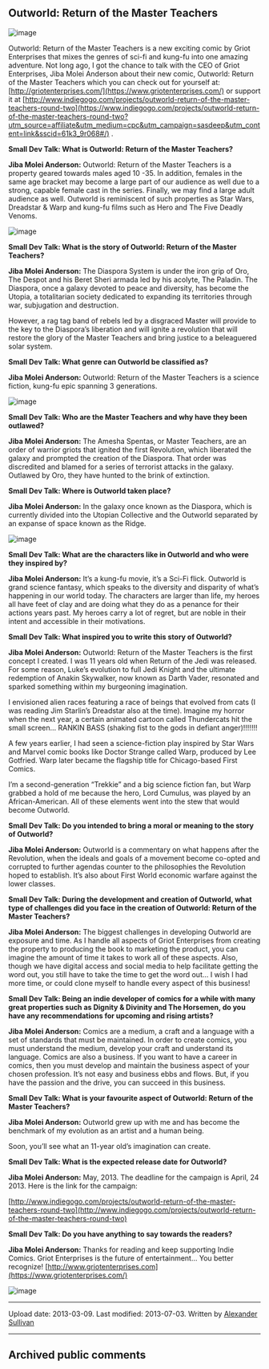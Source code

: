 ## Outworld: Return of the Master Teachers

![image](src\articleArchive\authorAlexanderSullivan\2013-03-09_Outworld\image1.jpg)

Outworld: Return of the Master Teachers is a new exciting comic by Griot Enterprises that mixes the genres of sci-fi and kung-fu into one amazing adventure. Not long ago, I got the chance to talk with the CEO of Griot Enterprises, Jiba Molei Anderson about their new comic, Outworld: Return of the Master Teachers which you can check out for yourself at: [http://griotenterprises.com/](https://www.griotenterprises.com/) or support it at [http://www.indiegogo.com/projects/outworld-return-of-the-master-teachers-round-two](https://www.indiegogo.com/projects/outworld-return-of-the-master-teachers-round-two?utm_source=affiliate&utm_medium=cpc&utm_campaign=sasdeep&utm_content=link&sscid=61k3_9r068#/) .

**Small Dev Talk: What is Outworld: Return of the Master Teachers?**

**Jiba Molei Anderson:** Outworld: Return of the Master Teachers is a property geared towards males aged 10 -35. In addition, females in the same age bracket may become a large part of our audience as well due to a strong, capable female cast in the series. Finally, we may find a large adult audience as well. Outworld is reminiscent of such properties as Star Wars, Dreadstar & Warp and kung-fu films such as Hero and The Five Deadly Venoms.

![image](src\articleArchive\authorAlexanderSullivan\2013-03-09_Outworld\image2.jpg)

**Small Dev Talk: What is the story of Outworld: Return of the Master Teachers?**

**Jiba Molei Anderson:** The Diaspora System is under the iron grip of Oro, The Despot and his Beret Sheri armada led by his acolyte, The Paladin. The Diaspora, once a galaxy devoted to peace and diversity, has become the Utopia, a totalitarian society dedicated to expanding its territories through war, subjugation and destruction.

However, a rag tag band of rebels led by a disgraced Master will provide to the key to the Diaspora’s liberation and will ignite a revolution that will restore the glory of the Master Teachers and bring justice to a beleaguered solar system.

**Small Dev Talk: What genre can Outworld be classified as?**

**Jiba Molei Anderson:** Outworld: Return of the Master Teachers is a science fiction, kung-fu epic spanning 3 generations.

![image](src\articleArchive\authorAlexanderSullivan\2013-03-09_Outworld\image3.jpg)

**Small Dev Talk: Who are the Master Teachers and why have they been outlawed?**

**Jiba Molei Anderson:** The Amesha Spentas, or Master Teachers, are an order of warrior griots that ignited the first Revolution, which liberated the galaxy and prompted the creation of the Diaspora. That order was discredited and blamed for a series of terrorist attacks in the galaxy. Outlawed by Oro, they have hunted to the brink of extinction.

**Small Dev Talk: Where is Outworld taken place?**

**Jiba Molei Anderson:** In the galaxy once known as the Diaspora, which is currently divided into the Utopian Collective and the Outworld separated by an expanse of space known as the Ridge.

![image](src\articleArchive\authorAlexanderSullivan\2013-03-09_Outworld\image4.jpg)

**Small Dev Talk: What are the characters like in Outworld and who were they inspired by?**

**Jiba Molei Anderson:** It’s a kung-fu movie, it’s a Sci-Fi flick. Outworld is grand science fantasy, which speaks to the diversity and disparity of what’s happening in our world today. The characters are larger than life, my heroes all have feet of clay and are doing what they do as a penance for their actions years past. My heroes carry a lot of regret, but are noble in their intent and accessible in their motivations.

**Small Dev Talk: What inspired you to write this story of Outworld?**

**Jiba Molei Anderson:** Outworld: Return of the Master Teachers is the first concept I created. I was 11 years old when Return of the Jedi was released. For some reason, Luke’s evolution to full Jedi Knight and the ultimate redemption of Anakin Skywalker, now known as Darth Vader, resonated and sparked something within my burgeoning imagination.

I envisioned alien races featuring a race of beings that evolved from cats (I was reading Jim Starlin’s Dreadstar also at the time). Imagine my horror when the next year, a certain animated cartoon called Thundercats hit the small screen… RANKIN BASS (shaking fist to the gods in defiant anger)!!!!!!!

A few years earlier, I had seen a science-fiction play inspired by Star Wars and Marvel comic books like Doctor Strange called Warp, produced by Lee Gotfried. Warp later became the flagship title for Chicago-based First Comics.

I’m a second-generation “Trekkie” and a big science fiction fan, but Warp grabbed a hold of me because the hero, Lord Cumulus, was played by an African-American. All of these elements went into the stew that would become Outworld.

**Small Dev Talk: Do you intended to bring a moral or meaning to the story of Outworld?**

**Jiba Molei Anderson:** Outworld is a commentary on what happens after the Revolution, when the ideals and goals of a movement become co-opted and corrupted to further agendas counter to the philosophies the Revolution hoped to establish. It’s also about First World economic warfare against the lower classes.

**Small Dev Talk: During the development and creation of Outworld, what type of challenges did you face in the creation of Outworld: Return of the Master Teachers?**

**Jiba Molei Anderson:** The biggest challenges in developing Outworld are exposure and time. As I handle all aspects of Griot Enterprises from creating the property to producing the book to marketing the product, you can imagine the amount of time it takes to work all of these aspects. Also, though we have digital access and social media to help facilitate getting the word out, you still have to take the time to get the word out… I wish I had more time, or could clone myself to handle every aspect of this business!

**Small Dev Talk: Being an indie developer of comics for a while with many great properties such as Dignity & Divinity and The Horsemen, do you have any recommendations for upcoming and rising artists?**

**Jiba Molei Anderson:** Comics are a medium, a craft and a language with a set of standards that must be maintained. In order to create comics, you must understand the medium, develop your craft and understand its language. Comics are also a business. If you want to have a career in comics, then you must develop and maintain the business aspect of your chosen profession. It’s not easy and business ebbs and flows. But, if you have the passion and the drive, you can succeed in this business.

**Small Dev Talk: What is your favourite aspect of Outworld: Return of the Master Teachers?**

**Jiba Molei Anderson:** Outworld grew up with me and has become the benchmark of my evolution as an artist and a human being.

Soon, you’ll see what an 11-year old’s imagination can create.

**Small Dev Talk: What is the expected release date for Outworld?**

**Jiba Molei Anderson:** May, 2013. The deadline for the campaign is April, 24 2013. Here is the link for the campaign:

[http://www.indiegogo.com/projects/outworld-return-of-the-master-teachers-round-two](http://www.indiegogo.com/projects/outworld-return-of-the-master-teachers-round-two)

**Small Dev Talk: Do you have anything to say towards the readers?**

**Jiba Molei Anderson:** Thanks for reading and keep supporting Indie Comics. Griot Enterprises is the future of entertainment… You better recognize! [http://www.griotenterprises.com](https://www.griotenterprises.com/)

![image](src\articleArchive\authorAlexanderSullivan\2013-03-09_Outworld\image5.jpg)

---

Upload date: 2013-03-09. Last modified: 2013-07-03. Written by [Alexander Sullivan](https://twitter.com/AlexJSully)

---

## Archived public comments
